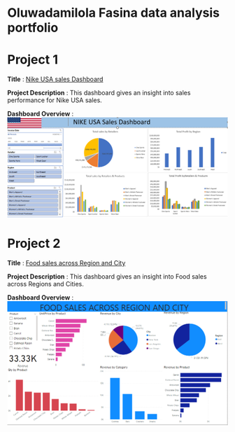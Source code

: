 # Oluwadamilola Fasina data analysis portfolio
# Project 1 
**Title** : [Nike USA sales Dashboard](https://github.com/damyfash/Data-analysis-)

**Project Description** : This dashboard gives an insight into sales performance for Nike USA sales.

**Dashboard Overview** : 
![capture](Capture.PNG)

# Project 2 
**Title** : [Food sales across Region and City](https://github.com/damyfash/Data-analysis-/blob/main/Food%20sales%20across%20Region%20and%20City.pbix)

**Project Description** : This dashboard gives an insight into Food sales across Regions and Cities.

**Dashboard Overview** : 
![Food_sales_capture](Food_sales_Capture.PNG)
